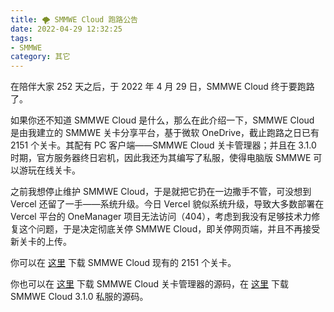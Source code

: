 ```yaml
---
title: 🌪️ SMMWE Cloud 跑路公告
date: 2022-04-29 12:32:25
tags:
- SMMWE
category: 其它
---
```


在陪伴大家 252 天之后，于 2022 年 4 月 29 日，SMMWE Cloud 终于要跑路了。

如果你还不知道 SMMWE Cloud 是什么，那么在此介绍一下，SMMWE Cloud 是由我建立的 SMMWE 关卡分享平台，基于微软 OneDrive，截止跑路之日已有 2151 个关卡。其配有 PC 客户端——SMMWE Cloud 关卡管理器；并且在 3.1.0 时期，官方服务器终日宕机，因此我还为其编写了私服，使得电脑版 SMMWE 可以游玩在线关卡。

之前我想停止维护 SMMWE Cloud，于是就把它扔在一边撒手不管，可没想到 Vercel 还留了一手——系统升级。今日 Vercel 貌似系统升级，导致大多数部署在 Vercel 平台的 OneManager 项目无法访问（404），考虑到我没有足够技术力修复这个问题，于是决定彻底关停 SMMWE Cloud，即关停网页端，并且不再接受新关卡的上传。

你可以在 [这里](https://file.chyk.ink/OneDrive/%E6%9D%82%E4%B8%83%E6%9D%82%E5%85%AB/SMMWE%20Cloud%20Archive.zip) 下载 SMMWE Cloud 现有的 2151 个关卡。

你也可以在 [这里](https://github.com/SMMWECloud/SMMWECloudLevelManager) 下载 SMMWE Cloud 关卡管理器的源码，在 [这里](https://github.com/SMMWECloud/SMMWECloudPrivateServer) 下载 SMMWE Cloud 3.1.0 私服的源码。

